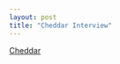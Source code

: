 ```yaml
---
layout: post
title: "Cheddar Interview"
---
```


[Cheddar](https://cheddar.com/media/how-quicken-loans-built-a-drive-thru-covid-testing-site)
